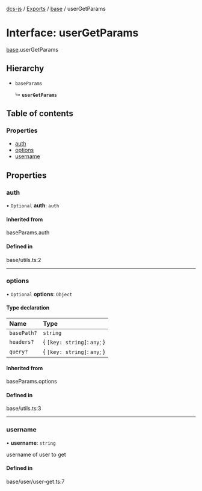 [dcs-js](../README.md) / [Exports](../modules.md) / [base](../modules/base.md) / userGetParams

# Interface: userGetParams

[base](../modules/base.md).userGetParams

## Hierarchy

- `baseParams`

  ↳ **`userGetParams`**

## Table of contents

### Properties

- [auth](base.userGetParams.md#auth)
- [options](base.userGetParams.md#options)
- [username](base.userGetParams.md#username)

## Properties

### <a id="auth" name="auth"></a> auth

• `Optional` **auth**: `auth`

#### Inherited from

baseParams.auth

#### Defined in

base/utils.ts:2

___

### <a id="options" name="options"></a> options

• `Optional` **options**: `Object`

#### Type declaration

| Name | Type |
| :------ | :------ |
| `basePath?` | `string` |
| `headers?` | { `[key: string]`: `any`;  } |
| `query?` | { `[key: string]`: `any`;  } |

#### Inherited from

baseParams.options

#### Defined in

base/utils.ts:3

___

### <a id="username" name="username"></a> username

• **username**: `string`

username of user to get

#### Defined in

base/user/user-get.ts:7
